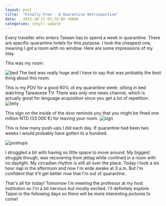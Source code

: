 ```yaml
---
layout: post
title:  "Finally Free - A Quarantine Retrospective"
date:   2022-10-17 03:18:00 +0800
categories: jekyll update
---
```


Every traveller who enters Taiwan has to spend a week in quarantine. There are specific quarantine hotels for this purpose. I took the cheapest one, meaning I got a room with no window. Here are some impressions of my stay.

This was my room:

![bed](https://baitu.github.io/taiwan/assets/img/bed.jpg)
The bed was really huge and I have to say that was probably the best thing about this room. 

This is my POV for a good 60% of my quarantine week: sitting in bed watching Taiwanese TV. There was only one news channel, which is actually great for language acquisition since you get a lot of repetition. 
![telly](https://baitu.github.io/taiwan/assets/img/telly.jpg)

This sign on the inside of the door reminds you that you might be fined one million NTD (33 000 €) for leaving your room.
![sign](https://baitu.github.io/taiwan/assets/img/sign.jpg)

This is how many push-ups I did each day. If quarantine had been two weeks I would probably have gotten to a hundred.

![pushups](https://baitu.github.io/taiwan/assets/img/pushups.jpg)

I struggled a bit with having so little space to move around. My biggest struggle though, was recovering from jetlag while confined in a room with no daylight. My circadian rhythm is still all over the place. Today I took a six hour nap in the afternoon and now I'm wide awake at 3 a.m. But I'm confident that it'll get better now that I'm out of quarantine.

That's all for today! Tomorrow I'm meeting the professor at my host institution so I'm a bit nervous but mostly excited. I'll definitely explore Taipei in the following days so there will be more interesting pictures to come!
